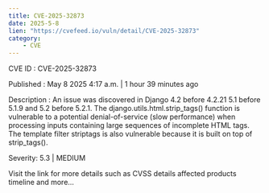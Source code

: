 ```yaml
---
title: CVE-2025-32873
date: 2025-5-8
lien: "https://cvefeed.io/vuln/detail/CVE-2025-32873"
category:
    - CVE
---
```


CVE ID : CVE-2025-32873

Published :  May 8
2025
4:17 a.m. | 1 hour
39 minutes ago

Description : An issue was discovered in Django 4.2 before 4.2.21
5.1 before 5.1.9
and 5.2 before 5.2.1. The django.utils.html.strip_tags() function is vulnerable to a potential denial-of-service (slow performance) when processing inputs containing large sequences of incomplete HTML tags. The template filter striptags is also vulnerable
because it is built on top of strip_tags().

Severity: 5.3 | MEDIUM

Visit the link for more details
such as CVSS details
affected products
timeline
and more...
